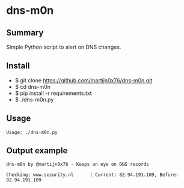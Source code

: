 dns-m0n
=======

Summary
-------

Simple Python script to alert on DNS changes.

Install
-------

* $ git clone https://github.com/martijn0x76/dns-m0n.git
* $ cd dns-m0n
* $ pip install -r requirements.txt
* $ ./dns-m0n.py

Usage
-----

```
Usage: ./dns-m0n.py
```

Output example
--------------
```
dns-m0n by @martijn0x76 - Keeps an eye on DNS records

Checking: www.security.nl      | Current: 82.94.191.109, Before: 82.94.191.109
```
